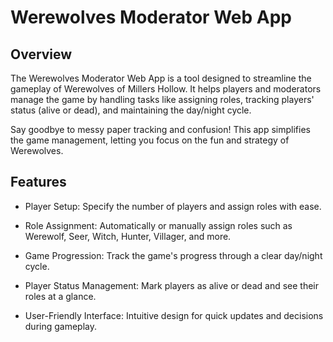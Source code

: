 # Werewolves Moderator Web App
## Overview
The Werewolves Moderator Web App is a tool designed to streamline the gameplay of Werewolves of Millers Hollow. It helps players and moderators manage the game by handling tasks like assigning roles, tracking players' status (alive or dead), and maintaining the day/night cycle.

Say goodbye to messy paper tracking and confusion! This app simplifies the game management, letting you focus on the fun and strategy of Werewolves.

## Features
- Player Setup: Specify the number of players and assign roles with ease.

- Role Assignment: Automatically or manually assign roles such as Werewolf, Seer, Witch, Hunter, Villager, and more.

- Game Progression: Track the game's progress through a clear day/night cycle.

- Player Status Management: Mark players as alive or dead and see their roles at a glance.

- User-Friendly Interface: Intuitive design for quick updates and decisions during gameplay.

